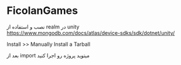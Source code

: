 # FicolanGames
 
نصب و استفاده از realm در unity
https://www.mongodb.com/docs/atlas/device-sdks/sdk/dotnet/unity/

Install >> Manually Install a Tarball

بعد از import میتوید پروژه رو اجرا کنید
